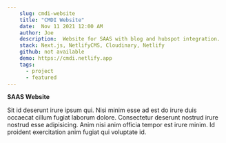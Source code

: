 ```yaml
---
    slug: cmdi-website
    title: "CMDI Website"
    date:  Nov 11 2021 12:00 AM
    author: Joe
    description:  Website for SAAS with blog and hubspot integration.
    stack: Next.js, NetlifyCMS, Cloudinary, Netlify
    github: not available
    demo: https://cmdi.netlify.app
    tags:
      - project 
      - featured
---
```


**SAAS Website**

Sit id deserunt irure ipsum qui. Nisi minim esse ad est do irure duis occaecat cillum fugiat laborum dolore. Consectetur deserunt nostrud irure nostrud esse adipisicing. Anim nisi anim officia tempor est irure minim. Id proident exercitation anim fugiat qui voluptate id.
